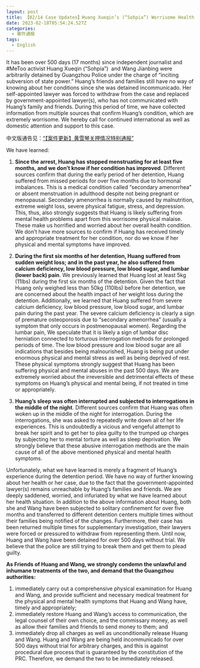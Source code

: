 ```yaml
---
layout: post
title: 【02/14 Case Updates】Huang Xueqin’s (“Sohpia”) Worrisome Health Condition
date: 2023-02-18T05:54:24.527Z
categories:
  - 案件通报
tags:
  - English
---
```

It has been over 500 days (17 months) since independent journalist and #MeToo activist Huang Xueqin (“Sohpia”)  and Wang Jianbing were arbitrarily detained by Guangzhou Police under the charge of “inciting subversion of state power.” Huang’s friends and families still have no way of knowing about her conditions since she was detained incommunicado. Her self-appointed lawyer was forced to withdraw from the case and replaced by government-appointed lawyer(s), who has not communicated with Huang’s family and friends. During this period of time, we have collected information from multiple sources that confirm Huang’s condition, which are extremely worrisome. We hereby call for continued international as well as domestic attention and support to this case.

中文版通告见：[“【案件更新】黄雪琴关押情况特别通报”](https://free-xueq-jianb.github.io/2023/02/15/%E3%80%90%E6%A1%88%E4%BB%B6%E6%9B%B4%E6%96%B0%E3%80%91%E9%BB%84%E9%9B%AA%E7%90%B4%E5%85%B3%E6%8A%BC%E6%83%85%E5%86%B5%E7%89%B9%E5%88%AB%E9%80%9A%E6%8A%A5/)


We have learned:



1. **Since the arrest, Huang has stopped menstruating for at least five months, and we don’t know if her condition has improved**. Different sources confirm that during the early period of her detention, Huang suffered from missed periods for over five months due to hormonal imbalances. This is a medical condition called “secondary amenorrhea” or absent menstruation in adulthood despite not being pregnant or menopausal. Secondary amenorrhea is normally caused by malnutrition, extreme weight loss, severe physical fatigue, stress, and depression. This, thus, also strongly suggests that Huang is likely suffering from mental health problems apart from this worrisome physical malaise. These make us horrified and worried about her overall health condition. We don’t have more sources to confirm if Huang has received timely and appropriate treatment for her condition, nor do we know if her physical and mental symptoms have improved. 



2. **During the first six months of her detention, Huang suffered from sudden weight loss; and in the past year, he also suffered from calcium deficiency, low blood pressure, low blood sugar, and lumbar (lower back) pain**. We previously learned that Huang lost at least 5kg (11lbs) during the first six months of the detention. Given the fact that Huang only weighed less than 50kg (110lbs) before her detention, we are concerned about the health impact of her weight loss during the detention. Additionally, we learned that Huang suffered from severe calcium deficiency, low blood pressure, low blood sugar, and lumbar pain during the past year. The severe calcium deficiency is clearly a sign of premature osteoporosis due to “secondary amenorrhea” (usually a symptom that only occurs in postmenopausal women). Regarding the lumbar pain, We speculate that it is likely a sign of lumbar disc herniation connected to torturous interrogation methods for prolonged periods of time. The low blood pressure and low blood sugar are all indications that besides being malnourished, Huang is being put under enormous physical and mental stress as well as being deprived of rest. These physical symptoms strongly suggest that Huang has been suffering physical and mental abuses in the past 500 days. We are extremely worried about the irreversible and detrimental effects of these symptoms on Huang’s physical and mental being, if not treated in time or appropriately. 



3. **Huang’s sleep was often interrupted and subjected to interrogations in the middle of the night**. Different sources confirm that Huang was often woken up in the middle of the night for interrogation. During the interrogations, she was asked to repeatedly write down all of her life experiences. This is undoubtedly a vicious and vengeful attempt to break her spirit and to get her to plea guilty to the trumped up charges by subjecting her to mental torture as well as sleep deprivation. We strongly believe that these abusive interrogation methods are the main cause of all of the above mentioned physical and mental health symptoms.



Unfortunately, what we have learned is merely a fragment of Huang’s experience during the detention period. We have no way of further knowing about her health or her case, due to the fact that the government-appointed lawyer(s) remains unreachable by Huang’s families and friends. We are deeply saddened, worried, and infuriated by what we have learned about her health situation. In addition to the above information about Huang, both she and Wang have been subjected to solitary confinement for over five months and transferred to different detention centers multiple times without their families being notified of the changes. Furthermore, their case has been returned multiple times for supplementary investigation, their lawyers were forced or pressured to withdraw from representing them. Until now, Huang and Wang have been detained for over 500 days without trial. We believe that the police are still trying to break them and get them to plead guilty. 



**As Friends of Huang and Wang, we strongly condemn the unlawful and inhumane treatments of the two, and demand that the Guangzhou authorities:**



1. immediately carry out a comprehensive physical examination for Huang and Wang, and provide sufficient and necessary medical treatment for the physical and mental health symptoms that Huang and Wang have, timely and appropriately;
2. immediately restore Huang and Wang’s access to communication, the legal counsel of their own choice, and the commissary money, as well as allow their families and friends to send money to them; and
3. immediately drop all charges as well as unconditionally release Huang and Wang. Huang and Wang are being held incommunicado for over 500 days without trial for arbitrary charges, and this is against procedural due process that is guaranteed by the constitution of the PRC. Therefore, we demand the two to be immediately released.